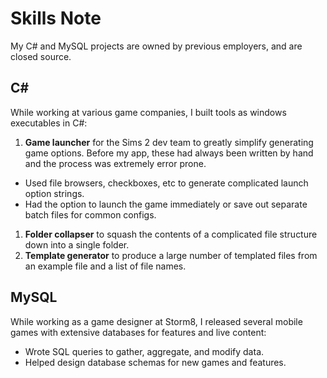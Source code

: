 # Skills Note

My C# and MySQL projects are owned by previous employers, and are closed source.

<!-- Closing Hash allows the C# hash to render -->
## C# #

While working at various game companies, I built tools as windows executables in C#:

1. **Game launcher** for the Sims 2 dev team to greatly simplify generating game options. Before my app, these had always been written by hand and the process was extremely error prone.
  * Used file browsers, checkboxes, etc to generate complicated launch option strings.
  * Had the option to launch the game immediately or save out separate batch files for common configs.
1. **Folder collapser** to squash the contents of a complicated file structure down into a single folder.
1. **Template generator** to produce a large number of templated files from an example file and a list of file names.

## MySQL

While working as a game designer at Storm8, I released several mobile games with extensive databases for features and live content:

* Wrote SQL queries to gather, aggregate, and modify data.
* Helped design database schemas for new games and features.
